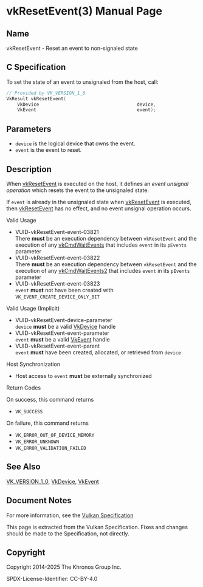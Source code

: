 # vkResetEvent(3) Manual Page

## Name

vkResetEvent - Reset an event to non-signaled state



## [](#_c_specification)C Specification

To set the state of an event to unsignaled from the host, call:

```c++
// Provided by VK_VERSION_1_0
VkResult vkResetEvent(
    VkDevice                                    device,
    VkEvent                                     event);
```

## [](#_parameters)Parameters

- `device` is the logical device that owns the event.
- `event` is the event to reset.

## [](#_description)Description

When [vkResetEvent](https://registry.khronos.org/vulkan/specs/latest/man/html/vkResetEvent.html) is executed on the host, it defines an *event unsignal operation* which resets the event to the unsignaled state.

If `event` is already in the unsignaled state when [vkResetEvent](https://registry.khronos.org/vulkan/specs/latest/man/html/vkResetEvent.html) is executed, then [vkResetEvent](https://registry.khronos.org/vulkan/specs/latest/man/html/vkResetEvent.html) has no effect, and no event unsignal operation occurs.

Valid Usage

- [](#VUID-vkResetEvent-event-03821)VUID-vkResetEvent-event-03821  
  There **must** be an execution dependency between `vkResetEvent` and the execution of any [vkCmdWaitEvents](https://registry.khronos.org/vulkan/specs/latest/man/html/vkCmdWaitEvents.html) that includes `event` in its `pEvents` parameter
- [](#VUID-vkResetEvent-event-03822)VUID-vkResetEvent-event-03822  
  There **must** be an execution dependency between `vkResetEvent` and the execution of any [vkCmdWaitEvents2](https://registry.khronos.org/vulkan/specs/latest/man/html/vkCmdWaitEvents2.html) that includes `event` in its `pEvents` parameter
- [](#VUID-vkResetEvent-event-03823)VUID-vkResetEvent-event-03823  
  `event` **must** not have been created with `VK_EVENT_CREATE_DEVICE_ONLY_BIT`

Valid Usage (Implicit)

- [](#VUID-vkResetEvent-device-parameter)VUID-vkResetEvent-device-parameter  
  `device` **must** be a valid [VkDevice](https://registry.khronos.org/vulkan/specs/latest/man/html/VkDevice.html) handle
- [](#VUID-vkResetEvent-event-parameter)VUID-vkResetEvent-event-parameter  
  `event` **must** be a valid [VkEvent](https://registry.khronos.org/vulkan/specs/latest/man/html/VkEvent.html) handle
- [](#VUID-vkResetEvent-event-parent)VUID-vkResetEvent-event-parent  
  `event` **must** have been created, allocated, or retrieved from `device`

Host Synchronization

- Host access to `event` **must** be externally synchronized

Return Codes

On success, this command returns

- `VK_SUCCESS`

On failure, this command returns

- `VK_ERROR_OUT_OF_DEVICE_MEMORY`
- `VK_ERROR_UNKNOWN`
- `VK_ERROR_VALIDATION_FAILED`

## [](#_see_also)See Also

[VK\_VERSION\_1\_0](https://registry.khronos.org/vulkan/specs/latest/man/html/VK_VERSION_1_0.html), [VkDevice](https://registry.khronos.org/vulkan/specs/latest/man/html/VkDevice.html), [VkEvent](https://registry.khronos.org/vulkan/specs/latest/man/html/VkEvent.html)

## [](#_document_notes)Document Notes

For more information, see the [Vulkan Specification](https://registry.khronos.org/vulkan/specs/latest/html/vkspec.html#vkResetEvent)

This page is extracted from the Vulkan Specification. Fixes and changes should be made to the Specification, not directly.

## [](#_copyright)Copyright

Copyright 2014-2025 The Khronos Group Inc.

SPDX-License-Identifier: CC-BY-4.0